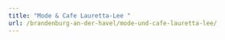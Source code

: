 ```yaml
---
title: "Mode & Cafe Lauretta-Lee "
url: /brandenburg-an-der-havel/mode-und-cafe-lauretta-lee/
---
```

